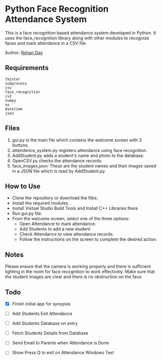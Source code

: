# Python Face Recognition Attendance System

This is a face recognition based attendance system developed in Python. It uses the face_recognition library along with other modules to recognize faces and mark attendance in a CSV file.

Author: [Rohan Das](https://rohandas28.github.io)

## Requirements
```
tkinter
subprocess
csv
face_recognition
cv2
numpy
os
datetime
json
```

## Files
1. gui.py is the main file which contains the welcome screen with 3 buttons.
2. attendence_system.py registers attendance using face recognition.
3. AddStudent.py adds a student's name and photo to the database.
4. OpenCSV.py checks the attendance records.
5. face_images.json: These are the student names and their images saved in a JSON file which is read by AddStudent.py.

## How to Use

- Clone the repository or download the files.
- Install the required modules.
- Install Vistual Studio Build Tools and Install C++ Libraries there 
- Run gui.py file.
- From the welcome screen, select one of the three options:
  - Open Attendance to mark attendance.
  - Add Students to add a new student.
  - Check Attendance to view attendance records.
  - Follow the instructions on the screen to complete the desired action.
## Notes
Please ensure that the camera is working properly and there is sufficient lighting in the room for face recognition to work effectively.
Make sure that the student images are clear and there is no obstruction on the face.

## Todo
- [x] Finish initial app for synopsis
- [ ] Add Students Exit Attendance
- [ ] Add Students Database on entry 
- [ ] Fetch Students Details from Database
- [ ] Send Email to Parents when Attendance is Done  
- [ ] Show Press Q to exit on Attendance Windows Text


<br>

